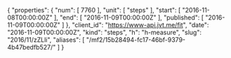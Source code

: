 {
  "properties": {
    "num": [
      7760
    ],
    "unit": [
      "steps"
    ],
    "start": [
      "2016-11-08T00:00:00Z"
    ],
    "end": [
      "2016-11-09T00:00:00Z"
    ],
    "published": [
      "2016-11-09T00:00:00Z"
    ]
  },
  "client_id": "https://www-api.jvt.me/fit",
  "date": "2016-11-09T00:00:00Z",
  "kind": "steps",
  "h": "h-measure",
  "slug": "2016/11/zZLli",
  "aliases": [
    "/mf2/15b28494-fc17-46bf-9379-4b47bedfb527/"
  ]
}
